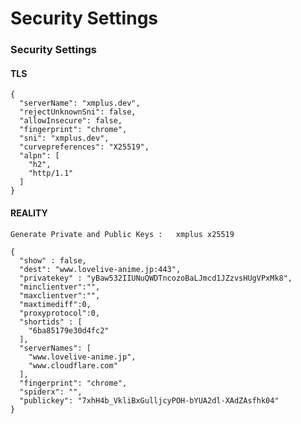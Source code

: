 # Security Settings

### Security Settings


#### TLS
```
{
  "serverName": "xmplus.dev",
  "rejectUnknownSni": false,
  "allowInsecure": false,
  "fingerprint": "chrome",
  "sni": "xmplus.dev",
  "curvepreferences": "X25519",
  "alpn": [
    "h2",
    "http/1.1"
  ]
}
```
#### REALITY

`Generate Private and Public Keys :   xmplus x25519`

```
{
  "show" : false,
  "dest": "www.lovelive-anime.jp:443",
  "privatekey" : "yBaw532IIUNuQWDTncozoBaLJmcd1JZzvsHUgVPxMk8",
  "minclientver":"",
  "maxclientver":"",
  "maxtimediff":0,
  "proxyprotocol":0,
  "shortids" : [
    "6ba85179e30d4fc2"
  ],
  "serverNames": [
    "www.lovelive-anime.jp",
    "www.cloudflare.com"
  ],
  "fingerprint": "chrome",
  "spiderx": "",
  "publickey": "7xhH4b_VkliBxGulljcyPOH-bYUA2dl-XAdZAsfhk04"
}
```



